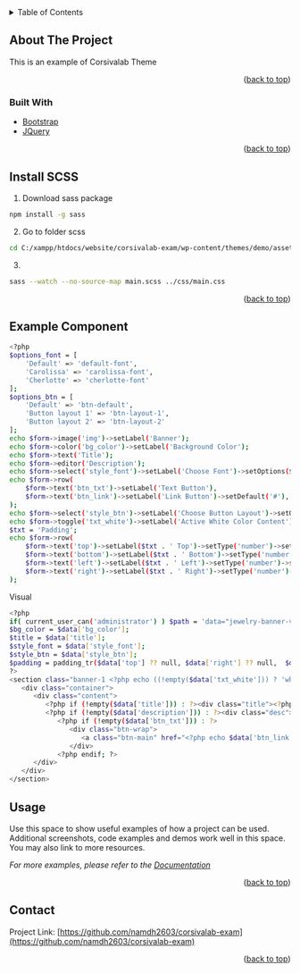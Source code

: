 <div id="top"></div>
<!--
*** Thanks for checking out the Best-README-Template. If you have a suggestion
*** that would make this better, please fork the repo and create a pull request
*** or simply open an issue with the tag "enhancement".
*** Don't forget to give the project a star!
*** Thanks again! Now go create something AMAZING! :D
-->



<!-- PROJECT SHIELDS -->
<!--
*** I'm using markdown "reference style" links for readability.
*** Reference links are enclosed in brackets [ ] instead of parentheses ( ).
*** See the bottom of this document for the declaration of the reference variables
*** for contributors-url, forks-url, etc. This is an optional, concise syntax you may use.
*** https://www.markdownguide.org/basic-syntax/#reference-style-links
-->
<!-- [![Contributors][contributors-shield]][contributors-url]
[![Forks][forks-shield]][forks-url]
[![Stargazers][stars-shield]][stars-url]
[![Issues][issues-shield]][issues-url]
[![MIT License][license-shield]][license-url]
[![LinkedIn][linkedin-shield]][linkedin-url] -->



<!-- PROJECT LOGO -->
<!-- <br />
<div align="center">
  <a href="https://github.com/github_username/repo_name">
    <img src="images/logo.png" alt="Logo" width="80" height="80">
  </a>

<h3 align="center">project_title</h3>

  <p align="center">
    project_description
    <br />
    <a href="https://github.com/github_username/repo_name"><strong>Explore the docs »</strong></a>
    <br />
    <br />
    <a href="https://github.com/github_username/repo_name">View Demo</a>
    ·
    <a href="https://github.com/github_username/repo_name/issues">Report Bug</a>
    ·
    <a href="https://github.com/github_username/repo_name/issues">Request Feature</a>
  </p>
</div> -->



<!-- TABLE OF CONTENTS -->
<details>
  <summary>Table of Contents</summary>
  <ol>
    <li>
      <a href="#about-the-project">About The Project</a>
      <ul>
        <li><a href="#built-with">Built With</a></li>
      </ul>
    </li>
    <li>
      <a href="#getting-started">Getting Started</a>
      <ul>
        <li><a href="#prerequisites">Prerequisites</a></li>
        <li><a href="#installation">Installation</a></li>
      </ul>
    </li>
    <li><a href="#usage">Usage</a></li>
    <li><a href="#roadmap">Roadmap</a></li>
    <li><a href="#contributing">Contributing</a></li>
    <li><a href="#license">License</a></li>
    <li><a href="#contact">Contact</a></li>
    <li><a href="#acknowledgments">Acknowledgments</a></li>
  </ol>
</details>



<!-- ABOUT THE PROJECT -->
## About The Project

<!-- [![Product Name Screen Shot][product-screenshot]](https://example.com) -->
This is an example of Corsivalab Theme
<!-- Here's a blank template to get started: To avoid retyping too much info. Do a search and replace with your text editor for the following: `github_username`, `repo_name`, `twitter_handle`, `linkedin_username`, `email_client`, `email`, `project_title`, `project_description` -->

<p align="right">(<a href="#top">back to top</a>)</p>



### Built With

<!-- * [Next.js](https://nextjs.org/)
* [React.js](https://reactjs.org/)
* [Vue.js](https://vuejs.org/)
* [Angular](https://angular.io/)
* [Svelte](https://svelte.dev/)
* [Laravel](https://laravel.com) -->
* [Bootstrap](https://getbootstrap.com)
* [JQuery](https://jquery.com)

<p align="right">(<a href="#top">back to top</a>)</p>

## Install SCSS

1. Download sass package
```sh
npm install -g sass
```
2. Go to folder scss
```sh
cd C:/xampp/htdocs/website/corsivalab-exam/wp-content/themes/demo/assets/scss
```
3. 
```sh
sass --watch --no-source-map main.scss ../css/main.css
```
<p align="right">(<a href="#top">back to top</a>)</p>



## Example Component

```sh
<?php
$options_font = [
	'Default' => 'default-font',
	'Carolissa' => 'carolissa-font',
	'Cherlotte' => 'cherlotte-font'
];
$options_btn = [
	'Default' => 'btn-default',
	'Button layout 1' => 'btn-layout-1',
	'Button layout 2' => 'btn-layout-2'
];
echo $form->image('img')->setLabel('Banner');
echo $form->color('bg_color')->setLabel('Background Color');
echo $form->text('Title');
echo $form->editor('Description');
echo $form->select('style_font')->setLabel('Choose Font')->setOptions($options_font)->setSetting('default', 'default-font');
echo $form->row(
    $form->text('btn_txt')->setLabel('Text Button'),
    $form->text('btn_link')->setLabel('Link Button')->setDefault('#'),
);
echo $form->select('style_btn')->setLabel('Choose Button Layout')->setOptions($options_btn)->setSetting('default', 'btn-default');
echo $form->toggle('txt_white')->setLabel('Active White Color Content');
$txt = 'Padding';
echo $form->row(
	$form->text('top')->setLabel($txt . ' Top')->setType('number')->setHelp('rem'),
	$form->text('bottom')->setLabel($txt . ' Bottom')->setType('number')->setHelp('rem'),
	$form->text('left')->setLabel($txt . ' Left')->setType('number')->setHelp('rem'),
	$form->text('right')->setLabel($txt . ' Right')->setType('number')->setHelp('rem'),
);
```


Visual
```sh
<?php
if( current_user_can('administrator') ) $path = 'data="jewelry-banner-v2.php"'; $name = 'data-name="Jewelry Banner V2"';
$bg_color = $data['bg_color'];
$title = $data['title'];
$style_font = $data['style_font'];
$style_btn = $data['style_btn'];
$padding = padding_tr($data['top'] ?? null, $data['right'] ?? null,  $data['bottom'] ?? null,  $data['left'] ?? null);
?>
<section class="banner-1 <?php echo ((!empty($data['txt_white'])) ? 'white-text': ''); ?>" <?php echo $path.' '.$name; ?> style="background-image: url('<?php echo get_attachment($data['img'])['src']; ?>'); background-size:cover; background-position: center center;<?php echo (!empty($bg_color) ? 'background-color:' . $bg_color . ';' : ''); ?><?php echo $margin; ?>">
   <div class="container">
      <div class="content">
         <?php if (!empty($data['title'])) : ?><div class="title"><?php echo $data['title']; ?></div><?php endif; ?>
         <?php if (!empty($data['description'])) : ?><div class="desc"><?php echo $data['description']; ?></div><?php endif; ?>
            <?php if (!empty($data['btn_txt'])) : ?>
               <div class="btn-wrap">
                  <a class="btn-main" href="<?php echo $data['btn_link']; ?>"><?php echo $data['btn_txt']; ?></a>
               </div>
            <?php endif; ?>
      </div>
   </div>
</section>
```

<!-- USAGE EXAMPLES -->
## Usage

Use this space to show useful examples of how a project can be used. Additional screenshots, code examples and demos work well in this space. You may also link to more resources.

_For more examples, please refer to the [Documentation](https://example.com)_

<p align="right">(<a href="#top">back to top</a>)</p>

<!-- CONTACT -->
## Contact

<!-- Your Name - [@twitter_handle](https://twitter.com/twitter_handle) - email@email_client.com -->

Project Link: [https://github.com/namdh2603/corsivalab-exam](https://github.com/namdh2603/corsivalab-exam)

<p align="right">(<a href="#top">back to top</a>)</p>


<!-- MARKDOWN LINKS & IMAGES -->
<!-- https://www.markdownguide.org/basic-syntax/#reference-style-links -->
[contributors-shield]: https://img.shields.io/github/contributors/github_username/repo_name.svg?style=for-the-badge
[contributors-url]: https://github.com/github_username/repo_name/graphs/contributors
[forks-shield]: https://img.shields.io/github/forks/github_username/repo_name.svg?style=for-the-badge
[forks-url]: https://github.com/github_username/repo_name/network/members
[stars-shield]: https://img.shields.io/github/stars/github_username/repo_name.svg?style=for-the-badge
[stars-url]: https://github.com/github_username/repo_name/stargazers
[issues-shield]: https://img.shields.io/github/issues/github_username/repo_name.svg?style=for-the-badge
[issues-url]: https://github.com/github_username/repo_name/issues
[license-shield]: https://img.shields.io/github/license/github_username/repo_name.svg?style=for-the-badge
[license-url]: https://github.com/github_username/repo_name/blob/master/LICENSE.txt
[linkedin-shield]: https://img.shields.io/badge/-LinkedIn-black.svg?style=for-the-badge&logo=linkedin&colorB=555
[linkedin-url]: https://linkedin.com/in/linkedin_username
[product-screenshot]: images/screenshot.png



